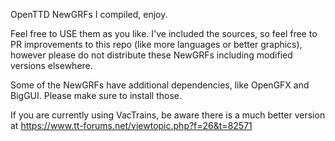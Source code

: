 OpenTTD NewGRFs I compiled, enjoy.

Feel free to USE them as you like. I've included the sources, so feel
free to PR improvements to this repo (like more languages or better
graphics), however please do not distribute these NewGRFs including
modified versions elsewhere.

Some of the NewGRFs have additional dependencies, like OpenGFX and
BigGUI. Please make sure to install those.

If you are currently using VacTrains, be aware there is a much better
version at https://www.tt-forums.net/viewtopic.php?f=26&t=82571
